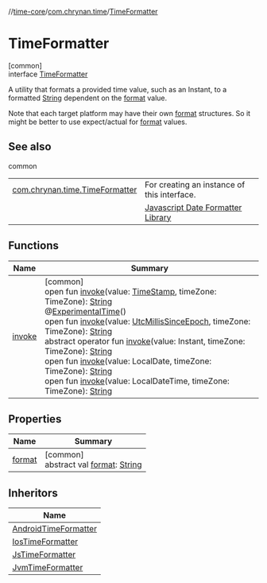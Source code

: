 //[time-core](../../../index.md)/[com.chrynan.time](../index.md)/[TimeFormatter](index.md)

# TimeFormatter

[common]\
interface [TimeFormatter](index.md)

A utility that formats a provided time value, such as an Instant, to a formatted [String](https://kotlinlang.org/api/latest/jvm/stdlib/kotlin/-string/index.html) dependent on the [format](https://kotlinlang.org/api/latest/jvm/stdlib/kotlin/-string/index.html) value.

Note that each target platform may have their own [format](format.md) structures. So it might be better to use expect/actual for [format](format.md) values.

## See also

common

| | |
|---|---|
| [com.chrynan.time.TimeFormatter](index.md) | For creating an instance of this interface. |
|  | [Javascript Date Formatter Library](https://blog.stevenlevithan.com/archives/date-time-format) |

## Functions

| Name | Summary |
|---|---|
| [invoke](invoke.md) | [common]<br>open fun [invoke](invoke.md)(value: [TimeStamp](../-time-stamp/index.md), timeZone: TimeZone): [String](https://kotlinlang.org/api/latest/jvm/stdlib/kotlin/-string/index.html)<br>@[ExperimentalTime](https://kotlinlang.org/api/latest/jvm/stdlib/kotlin.time/-experimental-time/index.html)()<br>open fun [invoke](invoke.md)(value: [UtcMillisSinceEpoch](../-utc-millis-since-epoch/index.md), timeZone: TimeZone): [String](https://kotlinlang.org/api/latest/jvm/stdlib/kotlin/-string/index.html)<br>abstract operator fun [invoke](invoke.md)(value: Instant, timeZone: TimeZone): [String](https://kotlinlang.org/api/latest/jvm/stdlib/kotlin/-string/index.html)<br>open fun [invoke](invoke.md)(value: LocalDate, timeZone: TimeZone): [String](https://kotlinlang.org/api/latest/jvm/stdlib/kotlin/-string/index.html)<br>open fun [invoke](invoke.md)(value: LocalDateTime, timeZone: TimeZone): [String](https://kotlinlang.org/api/latest/jvm/stdlib/kotlin/-string/index.html) |

## Properties

| Name | Summary |
|---|---|
| [format](format.md) | [common]<br>abstract val [format](format.md): [String](https://kotlinlang.org/api/latest/jvm/stdlib/kotlin/-string/index.html) |

## Inheritors

| Name |
|---|
| [AndroidTimeFormatter](../-android-time-formatter/index.md) |
| [IosTimeFormatter](../-ios-time-formatter/index.md) |
| [JsTimeFormatter](../-js-time-formatter/index.md) |
| [JvmTimeFormatter](../-jvm-time-formatter/index.md) |
